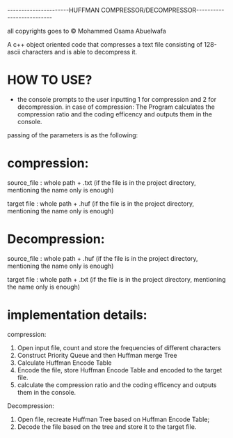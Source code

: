 ----------------------HUFFMAN COMPRESSOR/DECOMPRESSOR--------------------------

all copyrights goes to © Mohammed Osama Abuelwafa

A c++ object oriented code that compresses a text file consisting of 128-ascii characters and is able to decompress it.

# HOW TO USE?

- the console prompts to the user inputting 1 for compression and 2 for decompression.
in case of compression: The Program calculates the compression ratio and the coding efficency and outputs them in the console.

passing of the parameters is as the following:

# compression:

source_file : whole path + .txt   (if the file is in the project directory, mentioning the name only is enough)

target file : whole path + .huf   (if the file is in the project directory, mentioning the name only is enough)



# Decompression:

source_file : whole path + .huf   (if the file is in the project directory, mentioning the name only is enough)

target file : whole path + .txt   (if the file is in the project directory, mentioning the name only is enough)


# implementation details:

compression:

1. Open input file, count and store the frequencies of different characters
2. Construct Priority Queue and then Huffman merge Tree
3. Calculate Huffman Encode Table
4. Encode the file, store Huffman Encode Table and encoded to the target file.
5. calculate the compression ratio and the coding efficency and outputs them in the console.


Decompression:

1. Open file, recreate Huffman Tree based on Huffman Encode Table;
2. Decode the file based on the tree and store it to the target file.
